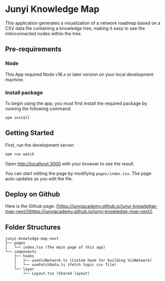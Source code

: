# Junyi Knowledge Map

This application generates a visualization of a network roadmap based on a CSV data file containing a knowledge tree, making it easy to see the interconnected nodes within the tree.

## Pre-requirements

### Node

This App required Node v16.x or later version on your local development machine.

### Install package

To begin using the app, you must first install the required package by running the following command:

```
npm install
```

## Getting Started

First, run the development server:

```bash
npm run watch
```

Open [http://localhost:3000](http://localhost:3000) with your browser to see the result.

You can start editing the page by modifying `pages/index.tsx`. The page auto-updates as you edit the file.

## Deploy on Github

Here is the Github page: [https://junyiacademy.github.io/junyi-knowledge-map-next/](https://junyiacademy.github.io/junyi-knowledge-map-next/)

## Folder Structures

```
junyi-knowledge-map-next
├── pages
│   └── index.tsx (The main page of this app)
└── components
    ├── hooks
    │   ├── useVisNetwork.ts (Custom hook for building VisNetwork)
    │   └── useFetchData.ts (Fetch topic csv file)
    └── layer
        └── Layout.tsx (Shared layout)
```
